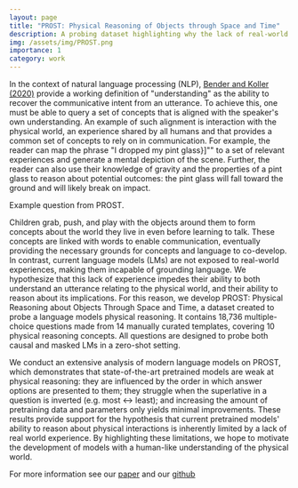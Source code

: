 ```yaml
---
layout: page
title: "PROST: Physical Reasoning of Objects through Space and Time"
description: A probing dataset highlighting why the lack of real-world experience hinders language understanding.
img: /assets/img/PROST.png
importance: 1
category: work
---
```

In the context of natural language processing (NLP), [Bender and Koller (2020)](https://www.aclweb.org/anthology/2020.acl-main.463/) provide a working definition of "understanding" as the ability to recover the communicative intent from an utterance. To achieve this, one must be able to query a set of concepts that is aligned with the speaker's own understanding. An example of such alignment is interaction with the physical world, an experience shared by all humans and that provides a common set of concepts to rely on in communication.
For example, the reader can map the phrase "I dropped my pint glass}]"" to a set of relevant experiences and generate a mental depiction of the scene. Further, the reader can also use their knowledge of gravity and the properties of a pint glass to reason about potential outcomes: the pint glass will fall toward the ground and will likely break on impact. 

<div class="row">
    <div class="col-sm mt-3 mt-md-0">
        <img class="img-fluid " src="{{ '/assets/img/PROST.png' | relative_url }}" alt="" title="PROST example"/>
    </div>
</div>
<div class="caption">
    Example question from PROST.
</div>


Children grab, push, and play with the objects around them to form concepts about the world they live in even before learning to talk. These concepts are linked with words to enable communication, eventually providing the necessary grounds for concepts and language to co-develop. In contrast, current language models (LMs) are not exposed to real-world experiences, making them incapable of grounding language. We hypothesize that this lack of experience impedes their ability to both understand an utterance relating to the physical world, and their ability to reason about its implications. For this reason, we develop PROST: Physical Reasoning about Objects Through Space and Time, a dataset created to probe a language models physical reasoning. It contains 18,736 multiple-choice questions made from 14 manually curated templates, covering 10 physical reasoning concepts. All questions are designed to probe both causal and masked LMs in a zero-shot setting. 

We conduct an extensive analysis of modern language models on PROST, which demonstrates that state-of-the-art pretrained models are weak at physical reasoning: they are influenced by the order in which answer options are presented to them; they struggle when the superlative in a question is inverted (e.g. most <-> least); and increasing the amount of pretraining data and parameters only yields minimal improvements. These results provide support for the hypothesis that current pretrained models' ability to reason about physical interactions is inherently limited by a lack of real world experience. By highlighting these limitations, we hope to motivate the development of models with a human-like understanding of the physical world.

For more information see our [paper](https://aclanthology.org/2021.findings-acl.404.pdf) and our [github](https://github.com/nala-cub/prost)